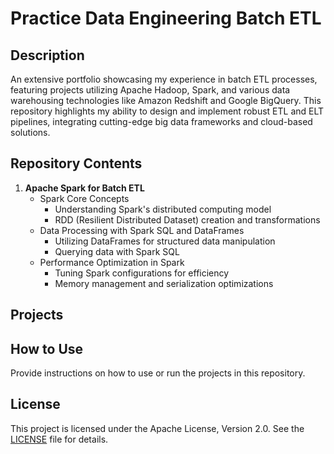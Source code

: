 # Practice Data Engineering Batch ETL

## Description
An extensive portfolio showcasing my experience in batch ETL processes, featuring projects utilizing Apache Hadoop, Spark, and various data warehousing technologies like Amazon Redshift and Google BigQuery. This repository highlights my ability to design and implement robust ETL and ELT pipelines, integrating cutting-edge big data frameworks and cloud-based solutions.

## Repository Contents
1. **Apache Spark for Batch ETL**
   - Spark Core Concepts
     - Understanding Spark's distributed computing model
     - RDD (Resilient Distributed Dataset) creation and transformations
   - Data Processing with Spark SQL and DataFrames
     - Utilizing DataFrames for structured data manipulation
     - Querying data with Spark SQL
   - Performance Optimization in Spark
     - Tuning Spark configurations for efficiency
     - Memory management and serialization optimizations

<!-- -->

## Projects


## How to Use
Provide instructions on how to use or run the projects in this repository.

## License
This project is licensed under the Apache License, Version 2.0. See the [LICENSE](LICENSE) file for details.